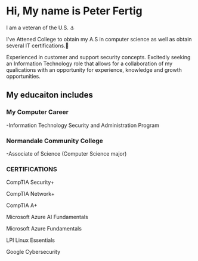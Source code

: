 <h1>Hi, My name is Peter Fertig</h1>
I am a veteran of the U.S. ⚓

I've Attened College to obtain my A.S in computer science as well as obtain several IT certifications.📜

Experienced in customer and support security concepts. Excitedly seeking an Information Technology role that allows for a collaboration of my qualications with an opportunity for experience, knowledge and growth opportunities.

<h2>My educaiton includes</h2>

<h3>My Computer Career</h3> -Information Technology Security and Administration Program

<h3>Normandale Community College</h3> -Associate of Science (Computer Science major)

<h3>CERTIFICATIONS</h3>

CompTIA Security+

CompTIA Network+

CompTIA A+

Microsoft Azure AI
Fundamentals

Microsoft Azure
Fundamentals

LPI Linux Essentials

Google Cybersecurity
